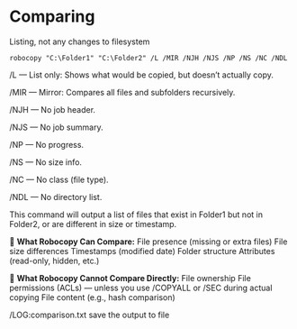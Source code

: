 # Comparing

Listing, not any changes to filesystem

`robocopy "C:\Folder1" "C:\Folder2" /L /MIR /NJH /NJS /NP /NS /NC /NDL`

/L — List only: Shows what would be copied, but doesn’t actually copy.

/MIR — Mirror: Compares all files and subfolders recursively.

/NJH — No job header.

/NJS — No job summary.

/NP — No progress.

/NS — No size info.

/NC — No class (file type).

/NDL — No directory list.

This command will output a list of files that exist in Folder1 but not in Folder2, or are different in size or timestamp.

🧾 **What Robocopy Can Compare:**
File presence (missing or extra files)
File size differences
Timestamps (modified date)
Folder structure
Attributes (read-only, hidden, etc.)

🚫 **What Robocopy Cannot Compare Directly:**
File ownership
File permissions (ACLs) — unless you use /COPYALL or /SEC during actual copying
File content (e.g., hash comparison)

/LOG:comparison.txt save the output to file
